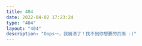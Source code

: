 ```yaml
---
title: 404
date: 2022-04-02 17:23:24
type: "404"
layout: "404"
description: "Oops～，我崩溃了！找不到你想要的页面 :("
---
```

